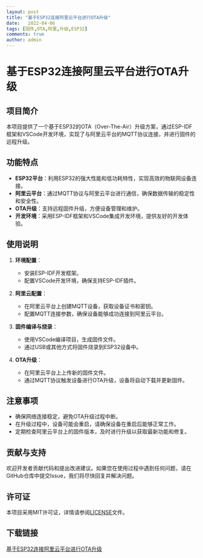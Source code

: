```yaml
---
layout: post
title: "基于ESP32连接阿里云平台进行OTA升级"
date:   2022-04-06
tags: [固件,OTA,阿里,升级,ESP32]
comments: true
author: admin
---
```

# 基于ESP32连接阿里云平台进行OTA升级

## 项目简介

本项目提供了一个基于ESP32的OTA（Over-The-Air）升级方案，通过ESP-IDF框架和VSCode开发环境，实现了与阿里云平台的MQTT协议连接，并进行固件的远程升级。

## 功能特点

- **ESP32平台**：利用ESP32的强大性能和低功耗特性，实现高效的物联网设备连接。
- **阿里云平台**：通过MQTT协议与阿里云平台进行通信，确保数据传输的稳定性和安全性。
- **OTA升级**：支持远程固件升级，方便设备管理和维护。
- **开发环境**：采用ESP-IDF框架和VSCode集成开发环境，提供友好的开发体验。

## 使用说明

1. **环境配置**：
   - 安装ESP-IDF开发框架。
   - 配置VSCode开发环境，确保支持ESP-IDF插件。

2. **阿里云配置**：
   - 在阿里云平台上创建MQTT设备，获取设备证书和密钥。
   - 配置MQTT连接参数，确保设备能够成功连接到阿里云平台。

3. **固件编译与烧录**：
   - 使用VSCode编译项目，生成固件文件。
   - 通过USB或其他方式将固件烧录到ESP32设备中。

4. **OTA升级**：
   - 在阿里云平台上上传新的固件文件。
   - 通过MQTT协议触发设备进行OTA升级，设备将自动下载并更新固件。

## 注意事项

- 确保网络连接稳定，避免OTA升级过程中断。
- 在升级过程中，设备可能会重启，请确保设备在重启后能够正常工作。
- 定期检查阿里云平台上的固件版本，及时进行升级以获取最新功能和修复。

## 贡献与支持

欢迎开发者贡献代码和提出改进建议。如果您在使用过程中遇到任何问题，请在GitHub仓库中提交Issue，我们将尽快回复并解决问题。

## 许可证

本项目采用MIT许可证，详情请参阅[LICENSE](LICENSE)文件。

## 下载链接

[基于ESP32连接阿里云平台进行OTA升级](https://pan.quark.cn/s/a48bfce1e96a)